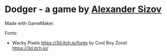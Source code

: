 # Dodger - a game by [Alexander Sizov](https://twitter.com/szvsk)

Made with GameMaker.

Fonts:
- Wacky Pixels <https://3d.itch.io/fonts>  by Cool Boy Zone! <https://3d.itch.io/>
